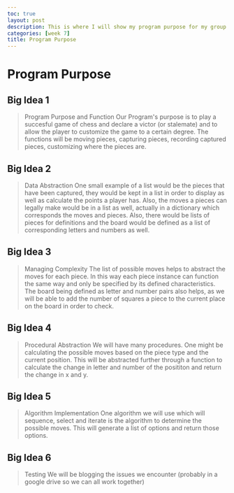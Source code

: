 ```yaml
---
toc: true
layout: post
description: This is where I will show my program purpose for my group activity
categories: [week 7]
title: Program Purpose 
---
```


# Program Purpose

## Big Idea 1
> Program Purpose and Function
Our Program's purpose is to play a succesful game of chess and declare a victor (or stalemate) and to allow the player to customize the game to a certain degree. The functions will be moving pieces, capturing pieces, recording captured pieces, customizing where the pieces are. 

## Big Idea 2
> Data Abstraction
One small example of a list would be the pieces that have been captured, they would be kept in a list in order to display as well as calculate the points a player has. Also, the moves a pieces can legally make would be in a list as well, actually in a dictionary which corresponds the moves and pieces. Also, there would be lists of pieces for definitions and the board would be defined as a list of corresponding letters and numbers as well. 

## Big Idea 3
> Managing Complexity
The list of possible moves helps to abstract the moves for each piece. In this way each piece instance can function the same way and only be specified by its defined characteristics. The board being defined as letter and number pairs also helps, as we will be able to add the number of squares a piece to the current place on the board in order to check. 

## Big Idea 4
> Procedural Abstraction
We will have many procedures. One might be calculating the possible moves based on the piece type and the current position. This will be abstracted further through a function to calculate the change in letter and number of the posititon and return the change in x and y. 

## Big Idea 5
> Algorithm Implementation
One algorithm we will use which will sequence, select and iterate is the algorithm to determine the possible moves. This will generate a list of options and return those options.

## Big Idea 6
> Testing
We will be blogging the issues we encounter (probably in a google drive so we can all work together)